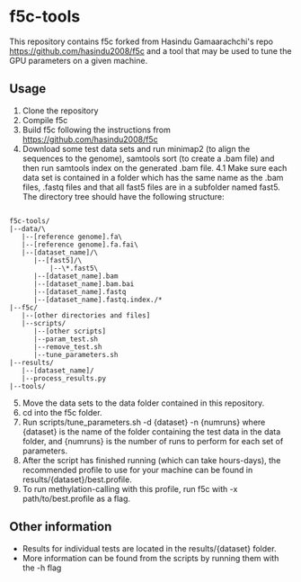 # f5c-tools

This repository contains f5c forked from Hasindu Gamaarachchi's repo https://github.com/hasindu2008/f5c and a tool that may be used to tune the GPU parameters on a given machine.

## Usage
1. Clone the repository
2. Compile f5c 
3. Build f5c following the instructions from https://github.com/hasindu2008/f5c 
4. Download some test data sets and run minimap2 (to align the sequences to the genome), samtools sort (to create a .bam file) and then run samtools index on the generated .bam file. 
4.1 Make sure each data set is contained in a folder which has the same name as the .bam files, .fastq files and that all fast5 files are in a subfolder named fast5. The directory tree should have the following structure:
<pre><code>
f5c-tools/
|--data/\
   |--[reference genome].fa\
   |--[reference genome].fa.fai\
   |--[dataset_name]/\
      |--[fast5]/\
          |--\*.fast5\
      |--[dataset_name].bam
      |--[dataset_name].bam.bai
      |--[dataset_name].fastq
      |--[dataset_name].fastq.index./*
|--f5c/
   |--[other directories and files]
   |--scripts/
      |--[other scripts]
      |--param_test.sh
      |--remove_test.sh
      |--tune_parameters.sh
|--results/
   |--[dataset_name]/
   |--process_results.py
|--tools/
</code></pre>
5. Move the data sets to the data folder contained in this repository.
6. cd into the f5c folder.
7. Run scripts/tune_parameters.sh -d {dataset} -n {numruns} where {dataset} is the name of the folder containing the test data in the data folder, and {numruns} is the number of runs to perform for each set of parameters.
8. After the script has finished running (which can take hours-days), the recommended profile to use for your machine can be found in results/{dataset}/best.profile.
9. To run methylation-calling with this profile, run f5c with -x path/to/best.profile as a flag.

## Other information
- Results for individual tests are located in the results/{dataset} folder.
- More information can be found from the scripts by running them with the -h flag
